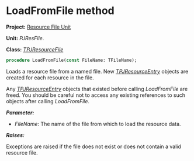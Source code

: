# LoadFromFile method #

**Project:** [Resource File Unit](ResFileUnit.md)

**Unit:** _PJResFile_.

**Class:** _[TPJResourceFile](TPJResourceFile.md)_

```pascal
procedure LoadFromFile(const FileName: TFileName);
```

Loads a resource file from a named file. New _[TPJResourceEntry](TPJResourceEntry.md)_ objects are created for each resource in the file.

Any _[TPJResourceEntry](TPJResourceEntry.md)_ objects that existed before calling _LoadFromFile_ are freed. You should be careful not to access any existing references to such objects after calling _LoadFromFile_.

**_Parameter:_**

  * _FileName_: The name of the file from which to load the resource data.

**_Raises:_**

Exceptions are raised if the file does not exist or does not contain a valid resource file.